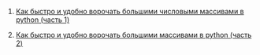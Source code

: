 1. [Как быстро и удобно ворочать большими числовыми массивами в python (часть 1)](./doc/p1_article_ru.md)

2. [Как быстро и удобно ворочать большими массивами в python (часть 2)](./doc/p2_article_ru.md)
